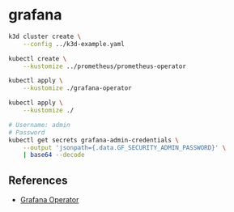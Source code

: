 # grafana

```sh
k3d cluster create \
    --config ../k3d-example.yaml

kubectl create \
    --kustomize ../prometheus/prometheus-operator

kubectl apply \
    --kustomize ./grafana-operator

kubectl apply \
    --kustomize ./
```

```sh
# Username: admin
# Password
kubectl get secrets grafana-admin-credentials \
    --output 'jsonpath={.data.GF_SECURITY_ADMIN_PASSWORD}' \
    | base64 --decode
```

## References

* [Grafana Operator](https://github.com/grafana-operator/grafana-operator)
